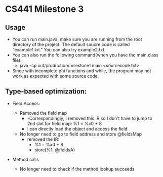 # CS441 Milestone 3

## Usage

- You can run main.java, make sure you are running from the root directory of the project. The default soucre code is
  called "example1.txt." You can also try example2.txt
- You can also run the following command(when you have the main.class file):
    - java -cp out/production/milestone1 main <sourcecode.txt>
- Since with incomplete phi functions and while, the program may not work as expected with some source code.

## Type-based optimization:

- Field Access:
    - Removed the field map
        - -Correspondingly, I removed this IR so I don't have to jump to 2nd slot for field map: %1 = %x0 + 8
        - I can directly load the object and access the field
    - No longer need to go to field address and store @fieldsMap
        - removed the IR:
            - %1 = %x0 + 8
            - store(%1, @fieldsA)

- Method calls
    - No longer need to check if the method lookup succeeds


